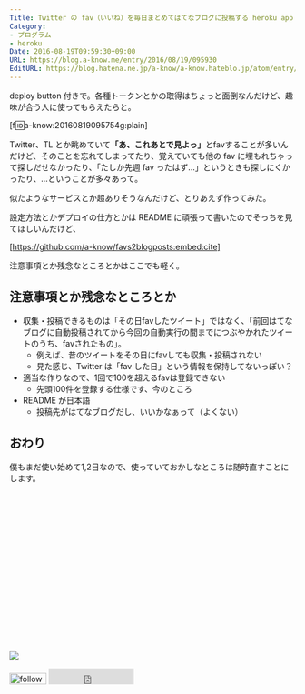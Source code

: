 ```yaml
---
Title: Twitter の fav（いいね）を毎日まとめてはてなブログに投稿する heroku app を作った
Category:
- プログラム
- heroku
Date: 2016-08-19T09:59:30+09:00
URL: https://blog.a-know.me/entry/2016/08/19/095930
EditURL: https://blog.hatena.ne.jp/a-know/a-know.hateblo.jp/atom/entry/10328749687179814763
---
```


deploy button 付きで。各種トークンとかの取得はちょっと面倒なんだけど、趣味が合う人に使ってもらえたらと。


[f:id:a-know:20160819095754g:plain]


Twitter、TL とか眺めていて<b>「あ、これあとで見よっ」</b>とfavすることが多いんだけど、そのことを忘れてしまってたり、覚えていても他の fav に埋もれちゃって探しだせなかったり、「たしか先週 fav ったはず...」というときも探しにくかったり、...ということが多々あって。


似たようなサービスとか超ありそうなんだけど、とりあえず作ってみた。


<!-- more -->


設定方法とかデプロイの仕方とかは README に頑張って書いたのでそっちを見てほしいんだけど、


[https://github.com/a-know/favs2blogposts:embed:cite]


注意事項とか残念なところとかはここでも軽く。


## 注意事項とか残念なところとか
* 収集・投稿できるものは「その日favしたツイート」ではなく、「前回はてなブログに自動投稿されてから今回の自動実行の間までにつぶやかれたツイートのうち、favされたもの」。
    * 例えば、昔のツイートをその日にfavしても収集・投稿されない
    * 見た感じ、Twitter は「fav した日」という情報を保持してないっぽい？
* 適当な作りなので、1回で100を超えるfavは登録できない
    * 先頭100件を登録する仕様です、今のところ
* README が日本語
    * 投稿先がはてなブログだし、いいかなぁって（よくない）


## おわり

僕もまだ使い始めて1,2日なので、使っていておかしなところは随時直すことにします。


<div>
<br>
<script async src="//pagead2.googlesyndication.com/pagead/js/adsbygoogle.js"></script>
<!-- article-bottom2 -->
<ins class="adsbygoogle"
     style="display:inline-block;width:300px;height:250px"
     data-ad-client="ca-pub-3463034538369189"
     data-ad-slot="5274552934"></ins>
<script>
(adsbygoogle = window.adsbygoogle || []).push({});
</script>

<a href="http://bit.ly/grass-graph" target='blank' rel="nofollow"><img src="https://cdn-ak.f.st-hatena.com/images/fotolife/a/a-know/20170405/20170405220342.png"></a>
<br>
</div>

<div>
<a href='http://cloud.feedly.com/#subscription%2Ffeed%2Fhttp%3A%2F%2Fblog.a-know.me%2Ffeed'  target='blank'><img id='feedlyFollow' src='http://s3.feedly.com/img/follows/feedly-follow-rectangle-volume-small_2x.png' alt='follow us in feedly' width='65' height='20'></a>



<iframe src="http://blog.hatena.ne.jp/a-know/a-know.hateblo.jp/subscribe/iframe" allowtransparency="true" frameborder="0" scrolling="no" width="150" height="28"></iframe>
</div>
